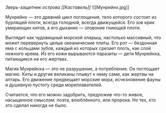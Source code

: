*Зверь-защитник острова [[Каставель]]*
![[Мунрейнх.jpg]]

Мунрейнх — это древний цикл поглощения, тело которого состоит из бурлящей плоти, всегда голодной, всегда движущейся. Его зов крик умирающих китов, а его дыхание — зловоние гниющей плоти.

Выглядит как чудовищный морской опарыш, настолько массивный, что может перевернуть целые океанические плиты. Его рот — бездонная яма с кольцами зубов, каждый из которых срезает плоть, как слой нежного крема. Из его кожи вырываются паразиты — дети Мунрейнха, питающиеся на его жертвах.

Магия Мунрейнха — это не разрушение, а потребление. Он поглощает магию. Киты и другие великаны плывут к нему сами, как жертвы на алтарь. Его движение предвещает морские мора, исчезновение фауны и душевную пустоту среди мореплавателей.

Считается, что его можно задобрить, предложив что-то живое, насыщенное смыслом: поэта, влюблённого, или пророка. Но тех, кто это сделал никогда не было.
